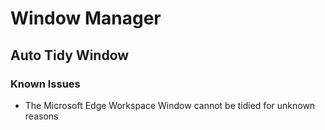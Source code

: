 # Window Manager
## Auto Tidy Window
### Known Issues
- The Microsoft Edge Workspace Window cannot be tidied for unknown reasons